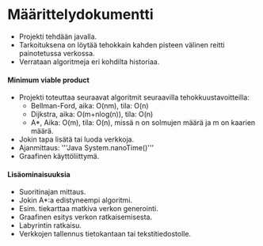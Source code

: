 # Määrittelydokumentti

* Projekti tehdään javalla.
* Tarkoituksena on löytää tehokkain kahden pisteen välinen reitti painotetussa verkossa.
* Verrataan algoritmeja eri kohdilta historiaa.

#### Minimum viable product
* Projekti toteuttaa seuraavat algoritmit seuraavilla tehokkuustavoitteilla:
  * Bellman-Ford, aika: O(nm), tila: O(n)
  * Dijkstra, aika: O(m+nlog(n)), tila: O(n)
  * A*, Aika: O(m), tila: O(n), missä n on solmujen määrä ja m on kaarien määrä.
* Jokin tapa lisätä tai luoda verkkoja.
* Ajanmittaus: '''Java System.nanoTime()'''
* Graafinen käyttöliittymä.

#### Lisäominaisuuksia
* Suoritinajan mittaus.
* Jokin A*:a edistyneempi algoritmi.
* Esim. tiekarttaa matkiva verkon generointi.
* Graafinen esitys verkon ratkaisemisesta.
* Labyrintin ratkaisu.
* Verkkojen tallennus tietokantaan tai tekstitiedostolle.
